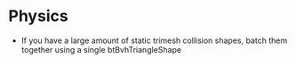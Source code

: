 # Physics
* If you have a large amount of static trimesh collision shapes, batch them together using a single btBvhTriangleShape